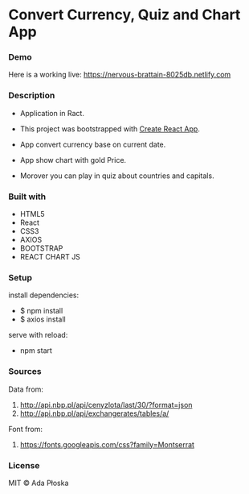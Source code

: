 # Convert Currency, Quiz and Chart App

### Demo
Here is a working live: https://nervous-brattain-8025db.netlify.com

### Description

* Application in Ract.
* This project was bootstrapped with [Create React App](https://github.com/facebookincubator/create-react-app).

* App convert currency base on current date.
* App show chart with gold Price.
* Morover you can play in quiz about countries and capitals.

###  Built with

* HTML5
* React
* CSS3
* AXIOS
* BOOTSTRAP
* REACT CHART JS

###  Setup

install dependencies:
* $ npm install
* $ axios install

serve with reload:
* npm start

###  Sources

Data from:

1. http://api.nbp.pl/api/cenyzlota/last/30/?format=json
2. http://api.nbp.pl/api/exchangerates/tables/a/

Font from:

1. https://fonts.googleapis.com/css?family=Montserrat

###  License
MIT © Ada Płoska
